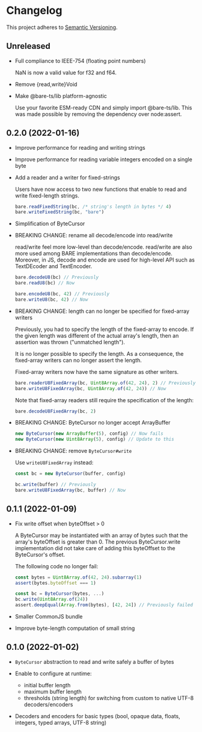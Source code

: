 # Changelog

This project adheres to [Semantic Versioning][semver].

## Unreleased

-   Full compliance to IEEE-754 (floating point numbers)

    NaN is now a valid value for f32 and f64.

-   Remove {read,write}Void

-   Make @bare-ts/lib platform-agnostic

    Use your favorite ESM-ready CDN and simply import @bare-ts/lib.
    This was made possible by removing the dependency over node:assert.

## 0.2.0 (2022-01-16)

-   Improve performance for reading and writing strings

-   Improve performance for reading variable integers encoded on a single byte

-   Add a reader and a writer for fixed-strings

    Users have now access to two new functions that enable to read and
    write fixed-length strings.

    ```js
    bare.readFixedString(bc, /* string's length in bytes */ 4)
    bare.writeFixedString(bc, "bare")
    ```

-   Simplification of ByteCursor

-   BREAKING CHANGE: rename all decode/encode into read/write

    read/write feel more low-level than decode/encode.
    read/write are also more used among BARE implementations than decode/encode.
    Moreover, in JS, decode and encode are used for high-level API such as
    TextDEcoder and TextEncoder.

    ```js
    bare.decodeU8(bc) // Previously
    bare.readU8(bc) // Now

    bare.encodeU8(bc, 42) // Previously
    bare.writeU8(bc, 42) // Now
    ```

-   BREAKING CHANGE: length can no longer be specified for fixed-array writers

    Previously, you had to specify the length of the fixed-array to encode.
    If the given length was different of the actual array's length,
    then an assertion was thrown ("unmatched length").

    It is no longer possible to specify the length.
    As a consequence, the fixed-array writers can no longer assert the length.

    Fixed-array writers now have the same signature as other writers.

    ```js
    bare.readerU8FixedArray(bc, Uint8Array.of(42, 24), 2) // Previously
    bare.writeU8FixedArray(bc, Uint8Array.of(42, 24)) // Now
    ```

    Note that fixed-array readers still require the specification of the
    length:

    ```js
    bare.decodeU8FixedArray(bc, 2)
    ```

-   BREAKING CHANGE: ByteCursor no longer accept ArrayBuffer

    ```js
    new ByteCursor(new ArrayBuffer(5), config) // Now fails
    new ByteCursor(new Uint8Array(5), config) // Update to this
    ```

-   BREAKING CHANGE: remove `ByteCursor#write`

    Use `writeU8FixedArray` instead:

    ```js
    const bc = new ByteCursor(buffer, config)

    bc.write(buffer) // Previously
    bare.writeU8FixedArray(bc, buffer) // Now
    ```

## 0.1.1 (2022-01-09)

-   Fix write offset when byteOffset > 0

    A ByteCursor may be instantiated with an array of bytes such that
    the array's byteOffset is greater than 0.
    The previous ByteCursor.write implementation did not take care of
    adding this byteOffset to the ByteCursor's offset.

    The following code no longer fail:

    ```js
    const bytes = Uint8Array.of(42, 24).subarray(1)
    assert(bytes.byteOffset === 1)

    const bc = ByteCursor(bytes, ...)
    bc.write(Uint8Array.of(24))
    assert.deepEqual(Array.from(bytes), [42, 24]) // Previously failed
    ```

-   Smaller CommonJS bundle

-   Improve byte-length computation of small string

## 0.1.0 (2022-01-02)

-   `ByteCursor` abstraction to read and write safely a buffer of bytes

-   Enable to configure at runtime:

    -   initial buffer length
    -   maximum buffer length
    -   thresholds (string length) for switching from custom to native
        UTF-8 decoders/encoders

-   Decoders and encoders for basic types
    (bool, opaque data, floats, integers, typed arrays, UTF-8 string)

[semver]: https://semver.org/spec/v2.0.0.html
